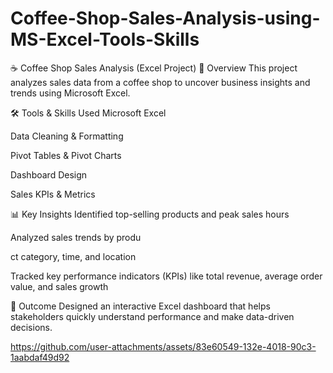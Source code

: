 # Coffee-Shop-Sales-Analysis-using-MS-Excel-Tools-Skills

☕ Coffee Shop Sales Analysis (Excel Project)
📌 Overview
This project analyzes sales data from a coffee shop to uncover business insights and trends using Microsoft Excel.

🛠️ Tools & Skills Used
Microsoft Excel

Data Cleaning & Formatting

Pivot Tables & Pivot Charts

Dashboard Design

Sales KPIs & Metrics

📊 Key Insights
Identified top-selling products and peak sales hours

Analyzed sales trends by produ


ct category, time, and location

Tracked key performance indicators (KPIs) like total revenue, average order value, and sales growth

🎯 Outcome
Designed an interactive Excel dashboard that helps stakeholders quickly understand performance and make data-driven decisions.

https://github.com/user-attachments/assets/83e60549-132e-4018-90c3-1aabdaf49d92
